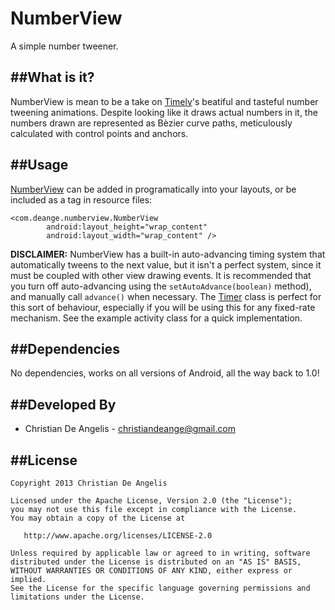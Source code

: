 NumberView
==========

A simple number tweener.


##What is it?
---
NumberView is mean to be a take on [Timely][1]'s beatiful and tasteful number tweening animations. Despite looking like it draws actual numbers in it, the numbers drawn are represented as Bèzier curve paths, meticulously calculated with control points and anchors.

##Usage
---
[NumberView][2] can be added in programatically into your layouts, or be included as a tag in resource files:

```
<com.deange.numberview.NumberView
        android:layout_height="wrap_content"
        android:layout_width="wrap_content" />
```


**DISCLAIMER:** NumberView has a built-in auto-advancing timing system that automatically tweens to the next value, but it isn't a perfect system, since it must be coupled with other view drawing events. It is recommended that you turn off auto-advancing using the `setAutoAdvance(boolean)` method), and manually call `advance()` when necessary. The [Timer][3] class is perfect for this sort of behaviour, especially if you will be using this for any fixed-rate mechanism. See the example activity class for a quick implementation.


##Dependencies
---
No dependencies, works on all versions of Android, all the way back to 1.0!

##Developed By
---
- Christian De Angelis - <christiandeange@gmail.com>

##License
---
```
Copyright 2013 Christian De Angelis

Licensed under the Apache License, Version 2.0 (the "License");
you may not use this file except in compliance with the License.
You may obtain a copy of the License at

   http://www.apache.org/licenses/LICENSE-2.0

Unless required by applicable law or agreed to in writing, software
distributed under the License is distributed on an "AS IS" BASIS,
WITHOUT WARRANTIES OR CONDITIONS OF ANY KIND, either express or implied.
See the License for the specific language governing permissions and
limitations under the License.
```

[1]: https://play.google.com/store/apps/details?id=ch.bitspin.timely&hl=en
[2]: https://github.com/cdeange/NumberView/blob/master/NumberView/src/main/java/com/deange/numberview/NumberView.java
[3]: http://developer.android.com/reference/java/util/Timer.html